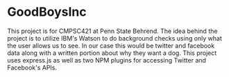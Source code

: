 # GoodBoysInc

This project is for CMPSC421 at Penn State Behrend.
The idea behind the project is to utilize IBM's Watson to do background checks using only what the user allows us to see. In our case this would be twitter and facebook data along with a written portion about why they want a dog. This project uses express.js as well as two NPM plugins for accessing Twitter and Facebook's APIs.
